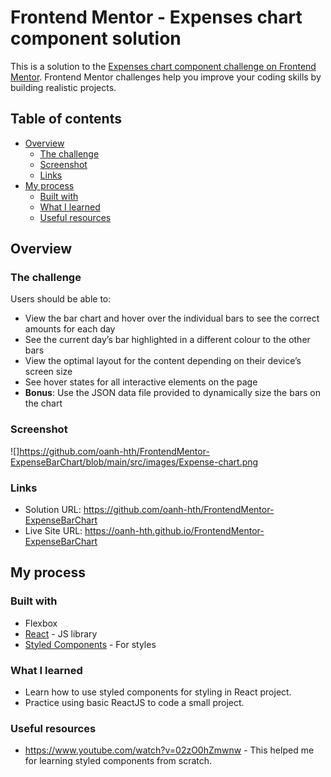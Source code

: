 # Frontend Mentor - Expenses chart component solution

This is a solution to the [Expenses chart component challenge on Frontend Mentor](https://www.frontendmentor.io/challenges/expenses-chart-component-e7yJBUdjwt). Frontend Mentor challenges help you improve your coding skills by building realistic projects. 

## Table of contents

- [Overview](#overview)
  - [The challenge](#the-challenge)
  - [Screenshot](#screenshot)
  - [Links](#links)
- [My process](#my-process)
  - [Built with](#built-with)
  - [What I learned](#what-i-learned)
  - [Useful resources](#useful-resources)


## Overview

### The challenge

Users should be able to:

- View the bar chart and hover over the individual bars to see the correct amounts for each day
- See the current day’s bar highlighted in a different colour to the other bars
- View the optimal layout for the content depending on their device’s screen size
- See hover states for all interactive elements on the page
- **Bonus**: Use the JSON data file provided to dynamically size the bars on the chart

### Screenshot

![]https://github.com/oanh-hth/FrontendMentor-ExpenseBarChart/blob/main/src/images/Expense-chart.png


### Links

- Solution URL: https://github.com/oanh-hth/FrontendMentor-ExpenseBarChart
- Live Site URL: https://oanh-hth.github.io/FrontendMentor-ExpenseBarChart

## My process

### Built with

- Flexbox
- [React](https://reactjs.org/) - JS library
- [Styled Components](https://styled-components.com/) - For styles


### What I learned

- Learn how to use styled components for styling in React project.
- Practice using basic ReactJS to code a small project.

### Useful resources

- https://www.youtube.com/watch?v=02zO0hZmwnw - This helped me for learning styled components from scratch. 





